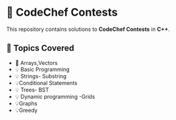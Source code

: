 # 🚀 CodeChef Contests  
This repository contains solutions to **CodeChef Contests** in **C++**.  

## 📌 Topics Covered  
- 📝 Arrays,Vectors
- 💡 Basic Programming
- 💡 Strings- Substring 
- 💡Conditional Statements
- 💡 Trees- BST
- 💡 Dynamic programming -Grids
- 💡Graphs
- 💡Greedy

